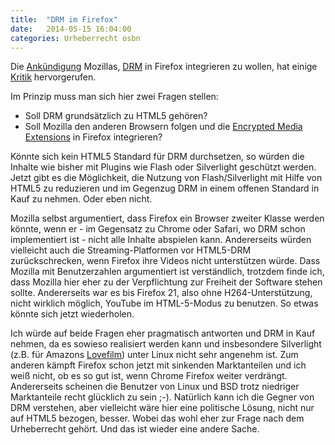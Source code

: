 ```yaml
---
title:  "DRM im Firefox"
date:   2014-05-15 16:04:00
categories: Urheberrecht osbn
---
```

Die [Ankündigung](http://www.heise.de/open/meldung/Auch-Firefox-zukuenftig-mit-Multimedia-Kopierschutz-2190512.html) Mozillas, [DRM](http://en.wikipedia.org/wiki/Digital_rights_management) in Firefox integrieren zu wollen, hat einige [Kritik](http://www.pro-linux.de/news/1/21090/fsf-verurteilt-drm-integration-in-firefox.html) hervorgerufen.

Im Prinzip muss man sich hier zwei Fragen stellen:

*   Soll DRM grundsätzlich zu HTML5 gehören?
*   Soll Mozilla den anderen Browsern folgen und die [Encrypted Media Extensions](https://dvcs.w3.org/hg/html-media/raw-file/tip/encrypted-media/encrypted-media.html) in Firefox integrieren?


Könnte sich kein HTML5 Standard für DRM durchsetzen, so würden die Inhalte wie bisher mit Plugins wie Flash oder Silverlight geschützt werden. Jetzt gibt es die Möglichkeit, die Nutzung von Flash/Silverlight mit Hilfe von HTML5 zu reduzieren und im Gegenzug DRM in einem offenen Standard in Kauf zu nehmen. Oder eben nicht.

Mozilla selbst argumentiert, dass Firefox ein Browser zweiter Klasse werden könnte, wenn er - im Gegensatz zu Chrome oder Safari, wo DRM schon implementiert ist - nicht alle Inhalte abspielen kann. Andererseits würden vielleicht auch die Streaming-Platformen vor HTML5-DRM zurückschrecken, wenn Firefox ihre Videos nicht unterstützen würde. Dass Mozilla mit Benutzerzahlen argumentiert ist verständlich, trotzdem finde ich, dass Mozilla hier eher zu der Verpflichtung zur Freiheit der Software stehen sollte. Andererseits war es bis Firefox 21, also ohne H264-Unterstützung, nicht wirklich möglich, YouTube im HTML-5-Modus zu benutzen. So etwas könnte sich jetzt wiederholen.

Ich würde auf beide Fragen eher pragmatisch antworten und DRM in Kauf nehmen, da es sowieso realisiert werden kann und insbesondere Silverlight (z.B. für Amazons [Lovefilm](http://www.amazon.de/Prime-Instant-Video/b?node=3279204031)) unter Linux nicht sehr angenehm ist. Zum anderen kämpft Firefox schon jetzt mit sinkenden Marktanteilen und ich weiß nicht, ob es so gut ist, wenn Chrome Firefox weiter verdrängt. Andererseits scheinen die Benutzer von Linux und BSD trotz niedriger Marktanteile recht glücklich zu sein ;-). Natürlich kann ich die Gegner von DRM verstehen, aber vielleicht wäre hier eine politische Lösung, nicht nur auf HTML5 bezogen, besser. Wobei das wohl eher zur Frage nach dem Urheberrecht gehört. Und das ist wieder eine andere Sache.
